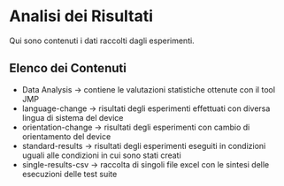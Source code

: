 # Analisi dei Risultati

Qui sono contenuti i dati raccolti dagli esperimenti. 

## Elenco dei Contenuti

* Data Analysis -> contiene le valutazioni statistiche ottenute con il tool JMP
* language-change -> risultati degli esperimenti effettuati con diversa lingua di sistema del device
* orientation-change -> risultati degli esperimenti con cambio di orientamento del device
* standard-results -> risultati degli esperimenti eseguiti in condizioni uguali alle condizioni in cui sono stati creati
* single-results-csv -> raccolta di singoli file excel con le sintesi delle esecuzioni delle test suite 



